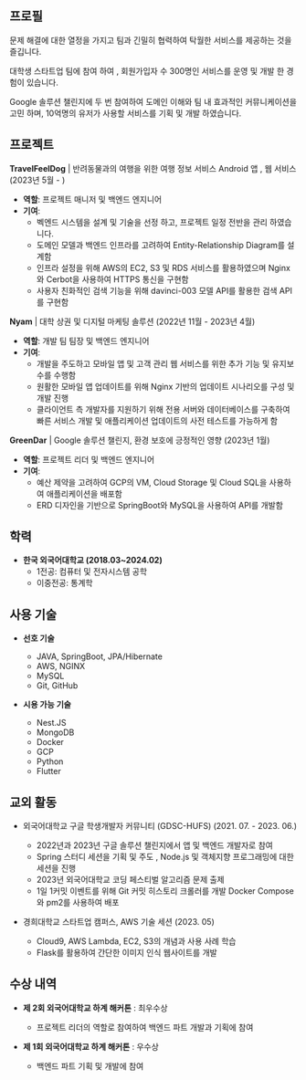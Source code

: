 ## 프로필

문제 해결에 대한 열정을 가지고 팀과 긴밀히 협력하여 탁월한 서비스를 제공하는 것을 즐깁니다.

대학생 스타트업 팀에 참여 하여 , 회원가입자 수 300명인 서비스를 운영 및 개발 한 경험이 있습니다. 

Google 솔루션 챌린지에 두 번 참여하여 도메인 이해와 팀 내 효과적인 커뮤니케이션을 고민 하며, 10억명의 유저가 사용할 서비스를 기획 및 개발 하였습니다.

## 프로젝트

**TravelFeelDog** | 반려동물과의 여행을 위한 여행 정보 서비스 Android 앱 , 웹 서비스 (2023년 5월 - )

- **역할**: 프로젝트 매니저 및 백엔드 엔지니어
- **기여**:
  - 벡엔드 시스템을 설계 및 기술을 선정 하고, 프로젝트 일정 전반을 관리 하였습니다.
  - 도메인 모델과 백엔드 인프라를 고려하여 Entity-Relationship Diagram를 설계함
  - 인프라 설정을 위해 AWS의 EC2, S3 및 RDS 서비스를 활용하였으며 Nginx와 Cerbot을 사용하여 HTTPS 통신을 구현함
  - 사용자 친화적인 검색 기능을 위해 davinci-003 모델 API를 활용한 검색 API를 구현함

**Nyam** | 대학 상권 및 디지털 마케팅 솔루션 (2022년 11월 - 2023년 4월)

- **역할**: 개발 팀 팀장 및 백엔드 엔지니어
- **기여**:
  - 개발을 주도하고 모바일 앱 및 고객 관리 웹 서비스를 위한 추가 기능 및 유지보수를 수행함
  - 원활한 모바일 앱 업데이트를 위해 Nginx 기반의 업데이트 시나리오를 구성 및 개발 진행
  - 클라이언트 측 개발자를 지원하기 위해 전용 서버와 데이터베이스를 구축하여 빠른 서비스 개발 및 애플리케이션 업데이트의 사전 테스트를 가능하게 함

**GreenDar** | Google 솔루션 챌린지, 환경 보호에 긍정적인 영향 (2023년 1월)

- **역할**: 프로젝트 리더 및 백엔드 엔지니어
- **기여**:
  - 예산 제약을 고려하여 GCP의 VM, Cloud Storage 및 Cloud SQL을 사용하여 애플리케이션을 배포함
  - ERD 디자인을 기반으로 SpringBoot와 MySQL을 사용하여 API를 개발함
 

## 학력
- **한국 외국어대학교 (2018.03~2024.02)**
  - 1전공: 컴퓨터 및 전자시스템 공학
  - 이중전공: 통계학

## 사용 기술

- **선호 기술**
  - JAVA, SpringBoot, JPA/Hibernate
  - AWS, NGINX
  - MySQL
  - Git, GitHub

- **시용 가능 기술**
  - Nest.JS
  - MongoDB
  - Docker
  - GCP
  - Python
  - Flutter

## 교외 활동

- 외국어대학교 구글 학생개발자 커뮤니티 (GDSC-HUFS) (2021. 07. - 2023. 06.)
  - 2022년과 2023년 구글 솔루션 챌린지에서 앱 및 백엔드 개발자로 참여
  - Spring 스터디 세션을 기획 및 주도 , Node.js 및 객체지향 프로그래밍에 대한 세션을 진행
  - 2023년 외국어대학교 코딩 페스티벌 알고리즘 문제 출제
  - 1일 1커밋 이벤트를 위해  Git 커밋 히스토리 크롤러를 개발 Docker Compose와 pm2를 사용하여 배포

- 경희대학교 스타트업 캠퍼스, AWS 기술 세션 (2023. 05)
  - Cloud9, AWS Lambda, EC2, S3의 개념과 사용 사례 학습
  - Flask를 활용하여 간단한 이미지 인식 웹사이트를 개발

## 수상 내역
- **제 2회 외국어대학교 하계 해커톤** : 최우수상
  - 프로젝트 리더의 역할로 참여하여 백엔드 파트 개발과 기획에 참여

- **제 1회 외국어대학교 하계 해커톤** : 우수상
  - 백엔드 파트 기획 및 개발에 참여
